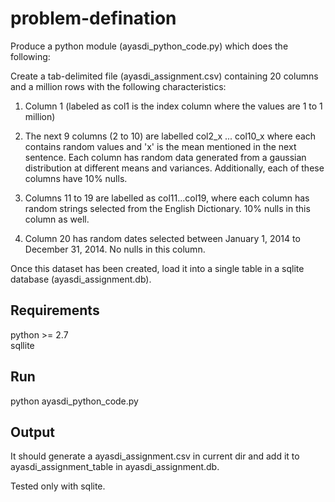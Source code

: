 problem-defination
==================

Produce a python module (ayasdi_python_code.py) which does the following:  

Create a tab-delimited file (ayasdi_assignment.csv) containing 20 columns and a million rows  with the following characteristics:  

1. Column 1 (labeled as col1 is the index column where the values are 1 to 1 million)  

2. The next 9 columns (2 to 10) are labelled col2_x ... col10_x where each contains random values and 'x' is the mean mentioned in the next sentence. Each column has random data generated from a gaussian distribution at different means and variances. 
Additionally, each of these columns have 10% nulls.  

3. Columns 11 to 19 are labelled as col11...col19, where each column has random strings selected from the English Dictionary. 10% nulls in this column as well.  

4. Column 20 has random dates selected between January 1, 2014 to December 31, 2014. 
No nulls in this column.  

Once this dataset has been created, load it into a single table in a sqlite database (ayasdi_assignment.db).  


Requirements
------------

python >= 2.7  
sqllite  

Run
---

python ayasdi_python_code.py  


Output
-------

It should generate a ayasdi_assignment.csv in current dir and add it to ayasdi_assignment_table in ayasdi_assignment.db.

Tested only with sqlite.

